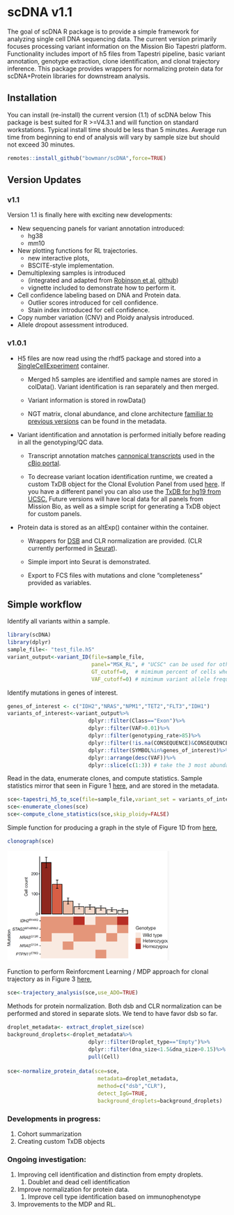 
<!-- README.md is generated from README.Rmd. Please edit that file -->

# scDNA v1.1

<!-- badges: start -->
<!-- badges: end -->

The goal of scDNA R package is to provide a simple framework for
analyzing single cell DNA sequencing data. The current version primarily
focuses processing variant information on the Mission Bio Tapestri
platform. Functionality includes import of h5 files from Tapestri
pipeline, basic variant annotation, genotype extraction, clone
identification, and clonal trajectory inference. This package provides
wrappers for normalizing protein data for scDNA+Protein libraries for
downstream analysis.

## Installation

You can install (re-install) the current version (1.1) of scDNA below
This package is best suited for R >=V4.3.1 and will function on standard workstations. Typical install time should be less than 5 minutes. Average run time from beginning to end of analysis will vary by sample size but should not exceed 30 minutes.
``` r
remotes::install_github("bowmanr/scDNA",force=TRUE)
```

## Version Updates
### **v1.1**
Version 1.1 is finally here with exciting new developments:
- New sequencing panels for variant annotation introduced:
  - hg38
  - mm10   
- New plotting functions for RL trajectories.
  - new interactive plots,
  - BSCITE-style implementation. 
- Demultiplexing samples is introduced
  - (integrated and adapted from [Robinson et
    al](https://www.biorxiv.org/content/10.1101/2022.09.20.508786v1.full),
    [github](https://github.com/RobinsonTroy/scMRD))
  - vignette included to demonstrate how to perform it.
- Cell confidence labeling based on DNA and Protein data.
  - Outlier scores introduced for cell confidence.
  - Stain index introduced for cell confidence. 
- Copy number variation (CNV) and Ploidy analysis introduced.
- Allele dropout assessment introduced.

### **v1.0.1**

- H5 files are now read using the rhdf5 package and stored into a
  [SingleCellExperiment](https://bioconductor.org/packages/release/bioc/html/SingleCellExperiment.html)
  container.

  - Merged h5 samples are identified and sample names are stored in
    colData(). Variant identification is ran separately and then merged.

  - Variant information is stored in rowData()

  - NGT matrix, clonal abundance, and clone architecture [familiar to
    previous versions](https://bowmanr.github.io/scDNA_myeloid/) can be
    found in the metadata.

- Variant identification and annotation is performed initially before
  reading in all the genotyping/QC data.

  - Transcript annotation matches [cannonical
    transcripts](https://docs.cbioportal.org/mutation-data-transcript-annotation/#transcript-assignment)
    used in the [cBio portal](https://www.cbioportal.org/).

  - To decrease variant location identification runtime, we created a
    custom TxDB object for the Clonal Evolution Panel from used
    [here](https://www.nature.com/articles/s41586-020-2864-x). If you
    have a different panel you can also use the [TxDB for hg19 from
    UCSC.](https://bioconductor.org/packages/release/data/annotation/html/TxDb.Hsapiens.UCSC.hg19.knownGene.html)
    Future versions will have local data for all panels from Mission
    Bio, as well as a simple script for generating a TxDB object for
    custom panels.

- Protein data is stored as an altExp() container within the container.

  - Wrappers for [DSB](https://github.com/niaid/dsb) and CLR
    normalization are provided. (CLR currently performed in
    [Seurat](https://satijalab.org/seurat/)).

  - Simple import into Seurat is demonstrated.

  - Export to FCS files with mutations and clone “completeness” provided
    as variables.

## Simple workflow

Identify all variants within a sample.

``` r
library(scDNA)
library(dplyr)
sample_file<- "test_file.h5"
variant_output<-variant_ID(file=sample_file,
                           panel="MSK_RL", # "UCSC" can be used for other panels
                           GT_cutoff=0,  # mimimum percent of cells where a successful genotyping call was made
                           VAF_cutoff=0) # mimimum variant allele frequency 
```

Identify mutations in genes of interest.

``` r
genes_of_interest <- c("IDH2","NRAS","NPM1","TET2","FLT3","IDH1")
variants_of_interest<-variant_output%>%
                          dplyr::filter(Class=="Exon")%>%
                          dplyr::filter(VAF>0.01)%>%
                          dplyr::filter(genotyping_rate>85)%>%
                          dplyr::filter(!is.na(CONSEQUENCE)&CONSEQUENCE!="synonymous")%>%
                          dplyr::filter(SYMBOL%in%genes_of_interest)%>%   
                          dplyr::arrange(desc(VAF))%>%
                          dplyr::slice(c(1:3)) # take the 3 most abundance mutations
```

Read in the data, enumerate clones, and compute statistics. Sample
statistics mirror that seen in Figure 1
[here](https://www.nature.com/articles/s41586-020-2864-x), and are
stored in the metadata.

``` r
sce<-tapestri_h5_to_sce(file=sample_file,variant_set = variants_of_interest)
sce<-enumerate_clones(sce)
sce<-compute_clone_statistics(sce,skip_ploidy=FALSE)
```

Simple function for producing a graph in the style of Figure 1D from
[here](https://www.nature.com/articles/s41586-020-2864-x),

``` r
clonograph(sce)
```

<img src="images/Screen%20Shot%202023-09-19%20at%2010.07.16%20PM.png"
width="373" />

Function to perform Reinforcment Learning / MDP approach for clonal
trajectory as in Figure 3
[here](https://www.nature.com/articles/s41586-020-2864-x),

``` r
sce<-trajectory_analysis(sce,use_ADO=TRUE)
```

Methods for protein normalization. Both dsb and CLR normalization can be
performed and stored in separate slots. We tend to have favor dsb so
far.

``` r
droplet_metadata<- extract_droplet_size(sce)
background_droplets<-droplet_metadata%>%
                          dplyr::filter(Droplet_type=="Empty")%>%
                          dplyr::filter(dna_size<1.5&dna_size>0.15)%>%
                          pull(Cell)

sce<-normalize_protein_data(sce=sce,
                             metadata=droplet_metadata,
                             method=c("dsb","CLR"),
                             detect_IgG=TRUE,
                             background_droplets=background_droplets)
```

### Developments in progress:

1.  Cohort summarization
2.  Creating custom TxDB objects

### Ongoing investigation:

1.  Improving cell identification and distinction from empty droplets.
    1.  Doublet and dead cell identification
2.  Improve normalization for protein data.
    1.  Improve cell type identification based on immunophenotype
3.  Improvements to the MDP and RL.
